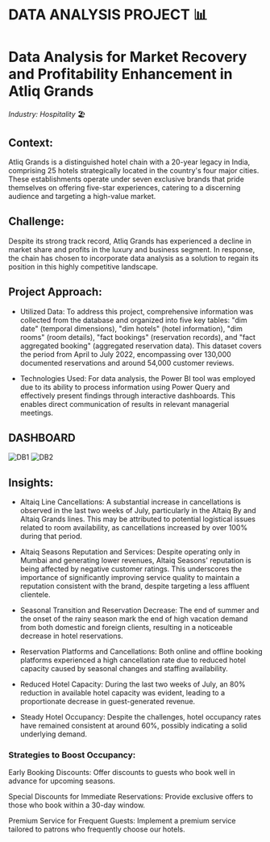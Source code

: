 # DATA ANALYSIS PROJECT 📊
# Data Analysis for Market Recovery and Profitability Enhancement in Atliq Grands
_Industry: Hospitality_ 🏖️

## Context:

Atliq Grands is a distinguished hotel chain with a 20-year legacy in India, comprising 25 hotels strategically located in the country's four major cities. These establishments operate under seven exclusive brands that pride themselves on offering five-star experiences, catering to a discerning audience and targeting a high-value market.

## Challenge:
Despite its strong track record, Atliq Grands has experienced a decline in market share and profits in the luxury and business segment. In response, the chain has chosen to incorporate data analysis as a solution to regain its position in this highly competitive landscape.

## Project Approach:

- Utilized Data: To address this project, comprehensive information was collected from the database and organized into five key tables: "dim date" (temporal dimensions), "dim hotels" (hotel information), "dim rooms" (room details), "fact bookings" (reservation records), and "fact aggregated booking" (aggregated reservation data). This dataset covers the period from April to July 2022, encompassing over 130,000 documented reservations and around 54,000 customer reviews.

- Technologies Used: For data analysis, the Power BI tool was employed due to its ability to process information using Power Query and effectively present findings through interactive dashboards. This enables direct communication of results in relevant managerial meetings.


## DASHBOARD
![DB1](https://github.com/PyAngel/Provide-Insights-to-the-Revenue-Team-in-the-Hospitality-Domain/assets/127798134/4f20d9eb-cb09-423e-8087-794ed4c5279b)
![DB2](https://github.com/PyAngel/Provide-Insights-to-the-Revenue-Team-in-the-Hospitality-Domain/assets/127798134/5096e1a6-4cbc-4939-9cc4-4597dd41ea1c)


## Insights:

- Altaiq Line Cancellations: A substantial increase in cancellations is observed in the last two weeks of July, particularly in the Altaiq By and Altaiq Grands lines. This may be attributed to potential logistical issues related to room availability, as cancellations increased by over 100% during that period.

- Altaiq Seasons Reputation and Services: Despite operating only in Mumbai and generating lower revenues, Altaiq Seasons' reputation is being affected by negative customer ratings. This underscores the importance of significantly improving service quality to maintain a reputation consistent with the brand, despite targeting a less affluent clientele.

- Seasonal Transition and Reservation Decrease: The end of summer and the onset of the rainy season mark the end of high vacation demand from both domestic and foreign clients, resulting in a noticeable decrease in hotel reservations.

- Reservation Platforms and Cancellations: Both online and offline booking platforms experienced a high cancellation rate due to reduced hotel capacity caused by seasonal changes and staffing availability.

- Reduced Hotel Capacity: During the last two weeks of July, an 80% reduction in available hotel capacity was evident, leading to a proportionate decrease in guest-generated revenue.

- Steady Hotel Occupancy: Despite the challenges, hotel occupancy rates have remained consistent at around 60%, possibly indicating a solid underlying demand.

### Strategies to Boost Occupancy:

Early Booking Discounts: Offer discounts to guests who book well in advance for upcoming seasons.

Special Discounts for Immediate Reservations: Provide exclusive offers to those who book within a 30-day window.

Premium Service for Frequent Guests: Implement a premium service tailored to patrons who frequently choose our hotels.
